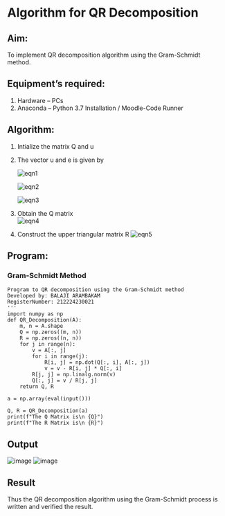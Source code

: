 # Algorithm for QR Decomposition
## Aim:
To implement QR decomposition algorithm using the Gram-Schmidt method.
## Equipment’s required:
1.	Hardware – PCs
2.	Anaconda – Python 3.7 Installation / Moodle-Code Runner
## Algorithm:
1.	Intialize the matrix Q and u
2.	The vector u and e is given by

    ![eqn1](./ex4.jpg)

    ![eqn2](./ex6.jpg)

    ![eqn3](./ex3.jpg)

3.	Obtain the Q matrix   
    ![eqn4](./ex1.jpg)
4.	Construct the upper triangular matrix R
    ![eqn5](./ex2.jpg)



## Program:
### Gram-Schmidt Method
```
Program to QR decomposition using the Gram-Schmidt method
Developed by: BALAJI ARAMBAKAM  
RegisterNumber: 212224230021
'''
import numpy as np
def QR_Decomposition(A):
    m, n = A.shape
    Q = np.zeros((m, n))
    R = np.zeros((n, n))
    for j in range(n):
        v = A[:, j]
        for i in range(j):
            R[i, j] = np.dot(Q[:, i], A[:, j])
            v = v - R[i, j] * Q[:, i]
        R[j, j] = np.linalg.norm(v)
        Q[:, j] = v / R[j, j]
    return Q, R
    
a = np.array(eval(input()))

Q, R = QR_Decomposition(a)
print(f"The Q Matrix is\n {Q}")
print(f"The R Matrix is\n {R}")
```

## Output
![image](https://github.com/user-attachments/assets/92c3ae03-a079-4c09-94b5-700e95ba227c)
![image](https://github.com/user-attachments/assets/78d71346-5e61-40cf-978f-1c9cc3fa0513)

## Result
Thus the QR decomposition algorithm using the Gram-Schmidt process is written and verified the result.
